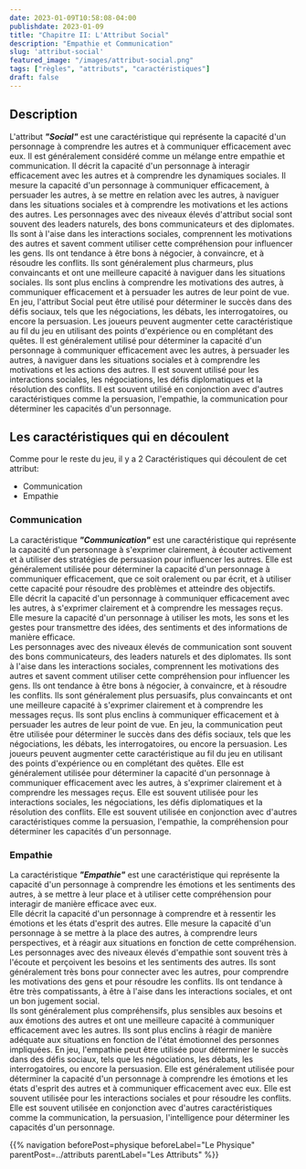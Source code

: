 ```yaml
---
date: 2023-01-09T10:58:08-04:00
publishdate: 2023-01-09
title: "Chapitre II: L'Attribut Social"
description: "Empathie et Communication"
slug: 'attribut-social'
featured_image: "/images/attribut-social.png"
tags: ["règles", "attributs", "caractéristiques"]
draft: false
---
```


## Description
L'attribut ***"Social"*** est une caractéristique qui représente la capacité d'un personnage à comprendre les autres et à communiquer efficacement avec eux. Il est généralement considéré comme un mélange entre empathie et communication.
Il décrit la capacité d'un personnage à interagir efficacement avec les autres et à comprendre les dynamiques sociales. Il mesure la capacité d'un personnage à communiquer efficacement, à persuader les autres, à se mettre en relation avec les autres, à naviguer dans les situations sociales et à comprendre les motivations et les actions des autres.
Les personnages avec des niveaux élevés d'attribut social sont souvent des leaders naturels, des bons communicateurs et des diplomates. Ils sont à l'aise dans les interactions sociales, comprennent les motivations des autres et savent comment utiliser cette compréhension pour influencer les gens. Ils ont tendance à être bons à négocier, à convaincre, et à résoudre les conflits. Ils sont généralement plus charmeurs, plus convaincants et ont une meilleure capacité à naviguer dans les situations sociales. Ils sont plus enclins à comprendre les motivations des autres, à communiquer efficacement et à persuader les autres de leur point de vue.
En jeu, l'attribut Social peut être utilisé pour déterminer le succès dans des défis sociaux, tels que les négociations, les débats, les interrogatoires, ou encore la persuasion. Les joueurs peuvent augmenter cette caractéristique au fil du jeu en utilisant des points d'expérience ou en complétant des quêtes. Il est généralement utilisé pour déterminer la capacité d'un personnage à communiquer efficacement avec les autres, à persuader les autres, à naviguer dans les situations sociales et à comprendre les motivations et les actions des autres. Il est souvent utilisé pour les interactions sociales, les négociations, les défis diplomatiques et la résolution des conflits. Il est souvent utilisé en conjonction avec d'autres caractéristiques comme la persuasion, l'empathie, la communication pour déterminer les capacités d'un personnage.
## Les caractéristiques qui en découlent
Comme pour le reste du jeu, il y a 2 Caractéristiques qui découlent de cet attribut:
* Communication
* Empathie
### Communication
La caractéristique ***"Communication"*** est une caractéristique qui représente la capacité d'un personnage à s'exprimer clairement, à écouter activement et à utiliser des stratégies de persuasion pour influencer les autres. Elle est généralement utilisée pour déterminer la capacité d'un personnage à communiquer efficacement, que ce soit oralement ou par écrit, et à utiliser cette capacité pour résoudre des problèmes et atteindre des objectifs.  
Elle décrit la capacité d'un personnage à communiquer efficacement avec les autres, à s'exprimer clairement et à comprendre les messages reçus. Elle mesure la capacité d'un personnage à utiliser les mots, les sons et les gestes pour transmettre des idées, des sentiments et des informations de manière efficace.  
Les personnages avec des niveaux élevés de communication sont souvent des bons communicateurs, des leaders naturels et des diplomates. Ils sont à l'aise dans les interactions sociales, comprennent les motivations des autres et savent comment utiliser cette compréhension pour influencer les gens. Ils ont tendance à être bons à négocier, à convaincre, et à résoudre les conflits. Ils sont généralement plus persuasifs, plus convaincants et ont une meilleure capacité à s'exprimer clairement et à comprendre les messages reçus. Ils sont plus enclins à communiquer efficacement et à persuader les autres de leur point de vue.
En jeu, la communication peut être utilisée pour déterminer le succès dans des défis sociaux, tels que les négociations, les débats, les interrogatoires, ou encore la persuasion. Les joueurs peuvent augmenter cette caractéristique au fil du jeu en utilisant des points d'expérience ou en complétant des quêtes. Elle est généralement utilisée pour déterminer la capacité d'un personnage à communiquer efficacement avec les autres, à s'exprimer clairement et à comprendre les messages reçus. Elle est souvent utilisée pour les interactions sociales, les négociations, les défis diplomatiques et la résolution des conflits. Elle est souvent utilisée en conjonction avec d'autres caractéristiques comme la persuasion, l'empathie, la compréhension pour déterminer les capacités d'un personnage. 
### Empathie
La caractéristique ***"Empathie"*** est une caractéristique qui représente la capacité d'un personnage à comprendre les émotions et les sentiments des autres, à se mettre à leur place et à utiliser cette compréhension pour interagir de manière efficace avec eux.  
Elle décrit la capacité d'un personnage à comprendre et à ressentir les émotions et les états d'esprit des autres. Elle mesure la capacité d'un personnage à se mettre à la place des autres, à comprendre leurs perspectives, et à réagir aux situations en fonction de cette compréhension.  
Les personnages avec des niveaux élevés d'empathie sont souvent très à l'écoute et perçoivent les besoins et les sentiments des autres. Ils sont généralement très bons pour connecter avec les autres, pour comprendre les motivations des gens et pour résoudre les conflits. Ils ont tendance à être très compatissants, à être à l'aise dans les interactions sociales, et ont un bon jugement social.  
Ils sont généralement plus compréhensifs, plus sensibles aux besoins et aux émotions des autres et ont une meilleure capacité à communiquer efficacement avec les autres. Ils sont plus enclins à réagir de manière adéquate aux situations en fonction de l'état émotionnel des personnes impliquées.
En jeu, l'empathie peut être utilisée pour déterminer le succès dans des défis sociaux, tels que les négociations, les débats, les interrogatoires, ou encore la persuasion. Elle est généralement utilisée pour déterminer la capacité d'un personnage à comprendre les émotions et les états d'esprit des autres et à communiquer efficacement avec eux. Elle est souvent utilisée pour les interactions sociales et pour résoudre les conflits. Elle est souvent utilisée en conjonction avec d'autres caractéristiques comme la communication, la persuasion, l'intelligence pour déterminer les capacités d'un personnage.

{{% navigation beforePost=physique beforeLabel="Le Physique" parentPost=../attributs parentLabel="Les Attributs" %}}